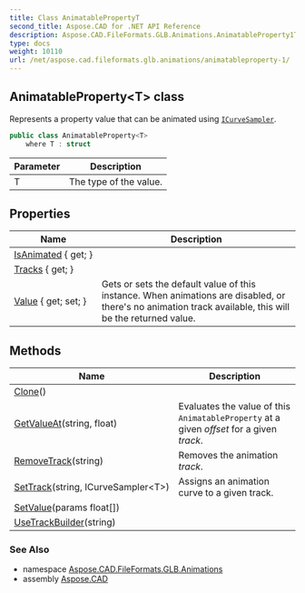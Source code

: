 ```yaml
---
title: Class AnimatablePropertyT
second_title: Aspose.CAD for .NET API Reference
description: Aspose.CAD.FileFormats.GLB.Animations.AnimatableProperty1T class. Represents a property value that can be animated using ICurveSampler
type: docs
weight: 10110
url: /net/aspose.cad.fileformats.glb.animations/animatableproperty-1/
---
```

## AnimatableProperty&lt;T&gt; class

Represents a property value that can be animated using [`ICurveSampler`](../icurvesampler-1/).

```csharp
public class AnimatableProperty<T>
    where T : struct
```

| Parameter | Description |
| --- | --- |
| T | The type of the value. |

## Properties

| Name | Description |
| --- | --- |
| [IsAnimated](../../aspose.cad.fileformats.glb.animations/animatableproperty-1/isanimated/) { get; } |  |
| [Tracks](../../aspose.cad.fileformats.glb.animations/animatableproperty-1/tracks/) { get; } |  |
| [Value](../../aspose.cad.fileformats.glb.animations/animatableproperty-1/value/) { get; set; } | Gets or sets the default value of this instance. When animations are disabled, or there's no animation track available, this will be the returned value. |

## Methods

| Name | Description |
| --- | --- |
| [Clone](../../aspose.cad.fileformats.glb.animations/animatableproperty-1/clone/)() |  |
| [GetValueAt](../../aspose.cad.fileformats.glb.animations/animatableproperty-1/getvalueat/)(string, float) | Evaluates the value of this `AnimatableProperty` at a given *offset* for a given *track*. |
| [RemoveTrack](../../aspose.cad.fileformats.glb.animations/animatableproperty-1/removetrack/)(string) | Removes the animation *track*. |
| [SetTrack](../../aspose.cad.fileformats.glb.animations/animatableproperty-1/settrack/)(string, ICurveSampler&lt;T&gt;) | Assigns an animation curve to a given track. |
| [SetValue](../../aspose.cad.fileformats.glb.animations/animatableproperty-1/setvalue/)(params float[]) |  |
| [UseTrackBuilder](../../aspose.cad.fileformats.glb.animations/animatableproperty-1/usetrackbuilder/)(string) |  |

### See Also

* namespace [Aspose.CAD.FileFormats.GLB.Animations](../../aspose.cad.fileformats.glb.animations/)
* assembly [Aspose.CAD](../../)


